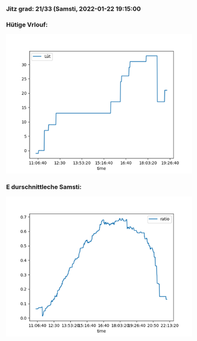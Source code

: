 ### Jitz grad: 21/33 (Samsti, 2022-01-22 19:15:00

### Hütige Vrlouf:
![Graph](Today.png)

### E durschnittleche Samsti:
![Graph](Samsti.png)